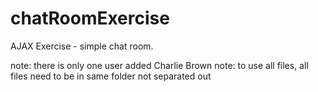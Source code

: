 # chatRoomExercise
AJAX Exercise - simple chat room.

note: there is only one user added Charlie Brown
note: to use all files, all files need to be in same folder not separated out
